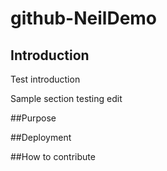 # github-NeilDemo
## Introduction
Test introduction 

Sample section testing edit

##Purpose

##Deployment

##How to contribute
